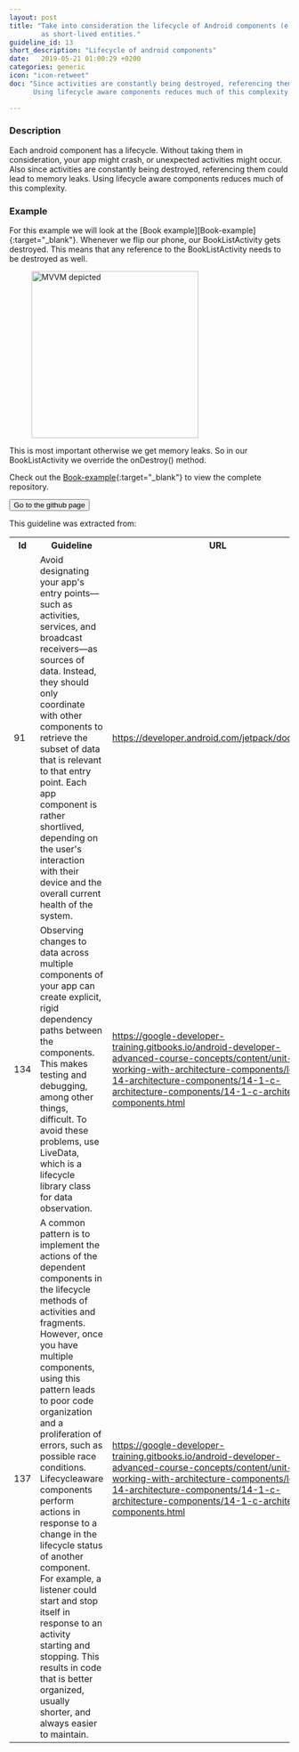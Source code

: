 ```yaml
---
layout: post
title: "Take into consideration the lifecycle of Android components (e.g., Activities and Services) – also with respect to other components – and design them
        as short-lived entities."
guideline_id: 13
short_description: "Lifecycle of android components"
date:   2019-05-21 01:00:29 +0200
categories: generic
icon: "icon-retweet"
doc: "Since activities are constantly being destroyed, referencing them could lead to memory leaks. 
      Using lifecycle aware components reduces much of this complexity. "

---
```

<h3>Description</h3>
Each android component has a lifecycle. Without taking them in consideration, your app might crash, or unexpected activities might occur. 
Also since activities are constantly being destroyed, referencing them could lead to memory leaks. 
Using lifecycle aware components reduces much of this complexity. 

<h3>Example</h3>
For this example we will look at the [Book example][Book-example]{:target="_blank"}.
Whenever we flip our phone, our BookListActivity gets destroyed.
	This means that any reference to the BookListActivity needs to be destroyed as well.

<figure>
  <img src="/assets/PresenterLifeCycle.png" alt="MVVM depicted" width="300">
</figure>

This is most important otherwise we get memory leaks.
So in our BookListActivity we override the onDestroy() method.

<script src="https://gist.github.com/Geertdepont/4346b4cad88dc70c8a6babdd165fa75f.js"></script>

<script src="https://gist.github.com/Geertdepont/635410e638efae37801dc53927e2acb1.js"></script>

Check out the [Book-example][Book-example]{:target="_blank"} to view the complete repository.

<a href="https://github.com/Geertdepont/bachelor_thesis/tree/master/BookApplication" target="_blank"><button type="button" class="btn btn-primary btn-icon-right">Go to the github page</button></a>

This guideline was extracted from:
<table id="guidelinelinks">
  <tr>
    <th>Id</th>
    <th>Guideline</th>
    <th>URL</th>
  </tr>
    <tr>
      <td>91</td>
      <td>Avoid designating your app's entry points—such as activities, services, and broadcast receivers—as sources of data. Instead, they should only coordinate with other components to retrieve the subset of data that is relevant to that entry point. Each app component is rather shortlived, depending on the user's interaction with their device and the overall current health of the system.</td>
     <td><a href="https://developer.android.com/jetpack/docs/guide" target="_blank">https://developer.android.com/jetpack/docs/guide</a></td>
    </tr>    
    <tr>
      <td>134</td>
      <td>Observing changes to data across multiple components of your app can create explicit, rigid dependency paths between the components. This makes testing and debugging, among other things, difficult. To avoid these problems, use LiveData, which is a lifecycle library class for data observation.</td>
     <td><a href="https://google-developer-training.gitbooks.io/android-developer-advanced-course-concepts/content/unit-6-working-with-architecture-components/lesson-14-architecture-components/14-1-c-architecture-components/14-1-c-architecture-components.html" target="_blank">https://google-developer-training.gitbooks.io/android-developer-advanced-course-concepts/content/unit-6-working-with-architecture-components/lesson-14-architecture-components/14-1-c-architecture-components/14-1-c-architecture-components.html</a></td>
    </tr> 
    <tr>
      <td>137</td>
      <td>A common pattern is to implement the actions of the dependent components in the lifecycle methods of activities and fragments. However, once you have multiple components, using this pattern leads to poor code organization and a proliferation of errors, such as possible race conditions. Lifecycleaware components perform actions in response to a change in the lifecycle status of another component. For example, a listener could start and stop itself in response to an activity starting and stopping. This results in code that is better organized, usually shorter, and always easier to maintain.</td>
     <td><a href="https://google-developer-training.gitbooks.io/android-developer-advanced-course-concepts/content/unit-6-working-with-architecture-components/lesson-14-architecture-components/14-1-c-architecture-components/14-1-c-architecture-components.html" target="_blank">https://google-developer-training.gitbooks.io/android-developer-advanced-course-concepts/content/unit-6-working-with-architecture-components/lesson-14-architecture-components/14-1-c-architecture-components/14-1-c-architecture-components.html</a></td>
    </tr>    
</table>


[Book-example]: https://github.com/Geertdepont/bachelor_thesis/tree/master/BookApplication